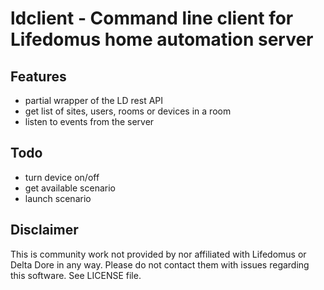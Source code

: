 # ldclient - Command line client for Lifedomus home automation server

## Features
- partial wrapper of the LD rest API
- get list of sites, users, rooms or devices in a room
- listen to events from the server

## Todo
- turn device on/off
- get available scenario
- launch scenario

## Disclaimer

This is community work not provided by nor affiliated with Lifedomus or Delta Dore in any way. Please do not contact them with issues regarding this software. See LICENSE file.
